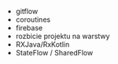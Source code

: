 - gitflow
- coroutines
- firebase
- rozbicie projektu na warstwy
- RXJava/RxKotlin
- StateFlow / SharedFlow
